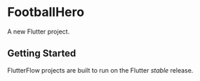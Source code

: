 # FootballHero

A new Flutter project.

## Getting Started

FlutterFlow projects are built to run on the Flutter _stable_ release.
